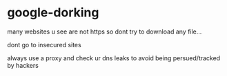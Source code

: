 # google-dorking

many websites u see are not https so dont try to download any file...

dont go to insecured sites

always use a proxy and check ur dns leaks to avoid being persued/tracked by hackers


